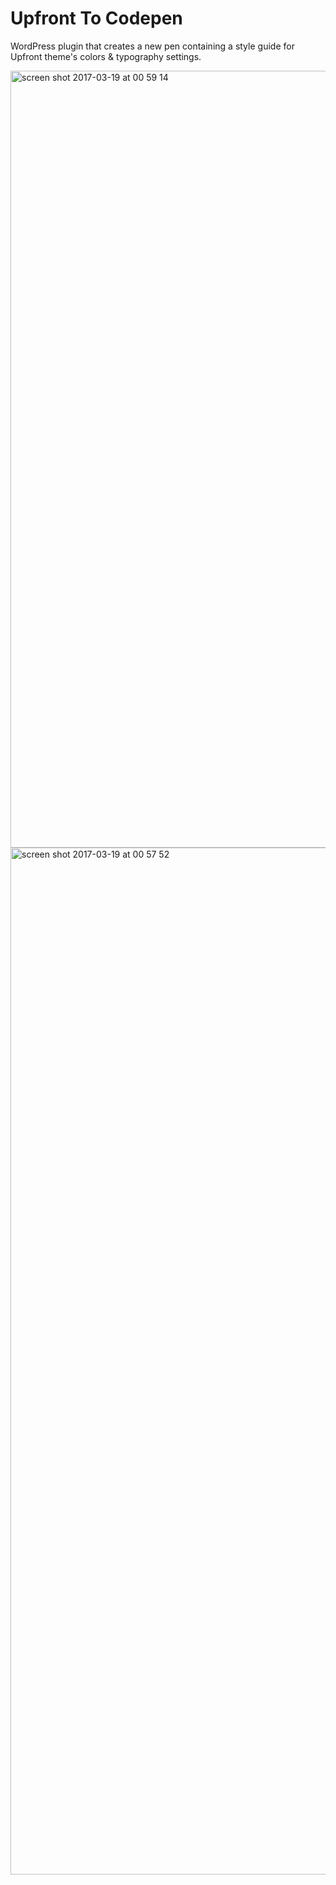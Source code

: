 # Upfront To Codepen

WordPress plugin that creates a new pen containing a style guide for Upfront theme's colors & typography settings.

<img width="1243" alt="screen shot 2017-03-19 at 00 59 14" src="https://cloud.githubusercontent.com/assets/6676674/24078253/5627b638-0c3f-11e7-8329-7900b399c24f.png">

<img width="1643" alt="screen shot 2017-03-19 at 00 57 52" src="https://cloud.githubusercontent.com/assets/6676674/24078254/5dd9a53a-0c3f-11e7-842c-25d5864ecd23.png">

